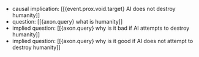 - causal implication: [[{event.prox.void.target} AI does not destroy humanity]]
- question: [[{axon.query} what is humanity]]
- implied question: [[{axon.query} why is it bad if AI attempts to destroy humanity]]
- implied question: [[{axon.query} why is it good if AI does not attempt to destroy humanity]]


